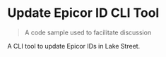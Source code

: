 # Update Epicor ID CLI Tool

> A code sample used to facilitate discussion

A CLI tool to update Epicor IDs in Lake Street.
